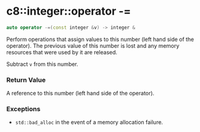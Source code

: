 # c8::integer::operator -= #

```cpp
auto operator -=(const integer &v) -> integer &
```

Perform operations that assign values to this number (left hand side of the operator).  The previous value of this number is lost and any memory resources that were used by it are released.

Subtract `v` from this number.

### Return Value ###

A reference to this number (left hand side of the operator).

### Exceptions ###

* `std::bad_alloc` in the event of a memory allocation failure.

